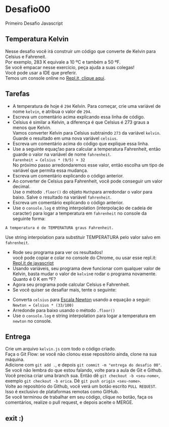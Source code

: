 # Desafio00
Primeiro Desafio Javascript

## Temperatura Kelvin
Nesse desafio você irá construir um código que converte de Kelvin para Celsius e Fahreneit.  
Por exemplo, 283 K equivale a 10 ºC e também a 50 ºF.  
Se você empacar nesse exercício, peça ajuda a suas colegas!  
Você pode usar a IDE que preferir.  
Temos um console online no [Repl.it, clique aqui](https://repl.it/@EricaSugui/consoleLog).

## Tarefas
* A temperatura de hoje é `294` Kelvin. Para começar, crie uma variável de nome `kelvin`, e atribua o valor de `294`.  
* Escreva um comentário acima explicando essa linha de código.
* Celsius é similar a Kelvin, a diferença é que Celsius é 273 graus a menos que Kelvin.  
Vamos converter Kelvin para Celsius subtraindo `273` da variável `kelvin`. Guarde o resultado em uma nova variável `celsius`.
* Escreva um comentário acima do código que explique essa linha.
* Use a seguinte equaç!ao para calcular a temperatura Fahrenheit, então guarde o valor na variável de nome `fahrenheit`.  
`Farenheit = Celsius * (9/5) + 32`  
No próximo passo arredondaremos esse valor, então escolha um tipo de variável que permita essa mudança.
* Escreva um comentário explicando o código anterior.
* Ao converter de Celsius para Fahrenheit, você pode conseguir um valor decimal.  
Use o método `.floor()` do objeto `Math`para arredondar o valor para baixo. Salve o resultado na variável `fahrenheit`.
* Escreva um comentário explicando o código anterior.
* Use o `console.log` e string interpolation (interpolação de cadeia de caracter) para logar a temperatura em `fahrenheit` no console da seguinte forma:  
```
A temperatura é de TEMPERATURA graus Fahrenheit.
```  
Use string interpolation para substituir TEMPERATURA pelo valor salvo em `fahrenheit`.
* Rode seu programa para ver os resultados!  
você pode copiar e colar no console do Chrome, ou usar esse repl.it: [Repl.it de javascript](https://repl.it/@EricaSugui/consoleLog)
* Usando variáveis, seu programa deve funcionar com qualquer valor de Kelvin, basta mudar o valor de `kelvin`e rodar o programa novamente.  
Quanto é 0 K em ºF?
* Agora seu programa pode calcular Celsius e Fahrenheit.  
* Se você quiser se desafiar mais, tente o seguinte:  
- Converta `celsius` para [Escala Newton](https://en.wikipedia.org/wiki/Newton_scale) usando a equação a seguir:  
`Newton = Celsius * (33/100)`  
- Arredonde para baixo usando o método `.floor()`  
- Use o `console.log` e string interpolation para logar a temperatura em `newton` no console.
## Entrega
Crie um arquivo `kelvin.js` com todo o código criado.  
Faça o Git Flow: se você não clonou esse repositório ainda, clone na sua máquina.  
Adicione com `git add .`, e depois `git commit -m "entrega do desafio 00"`. Se você não lembra do que estou falando, volte para a aula de Git e Github. 
Você precisa criar uma branch sua. Então dê `git checkout -b <seu-nome>`, exemplo `git checkout -b erica`.
Dê `git push origin <seu-nome>`.  
Volte ao repositório do Github, você verá um botão escrito `PULL REQUEST`. Isso é exclusivo de plataformas remotas como GitHub.  
Se você terminou de trabalhar em seu código, clique no botão, faça os comentários, realize o pull request, e depois aceite o MERGE.

## exit :) 


